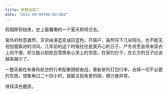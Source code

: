 ```yaml
---
title: 假期结束了
date: "2012-09-09T00:00:00Z"
---
```


假期即将结束，史上最慵懒的一个夏天即将过去。

窗外的秋意盎然，天空由湛蓝变成灰蓝色。开窗户，虽然泻下几米阳光，也不能无视加塞飘进的凉风。几年前的这个时候往往是我开心的日子。严冬将至虽带来穿衣上的不便，却又能以皑皑白雪换来心灵上的悦意。在家的日子，在北方的日子应该越来越少了。

一整天都在和春秋航空的行李配重限额奋战，重新排列打包行李，去掉一切不必要的东西。想象再过二十四小时，就能见到亲爱的她，便兴奋异常。

继续读白鹿原。
